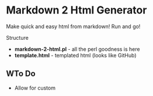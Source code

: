 # Markdown 2 Html Generator

Make quick and easy html from markdown!  Run and go!

Structure

- **markdown-2-html.pl** - all the perl goodness is here
- **template.html** - templated html (looks like GitHub)

## WTo Do

- Allow for custom <title>
- Add cool javascript fade ins to template
- Other stuff?

